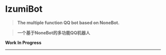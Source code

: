 # IzumiBot

>**The multiple function QQ bot based on NoneBot.**

> **一个基于NoneBot的多功能QQ机器人**

**Work In Progress**

---